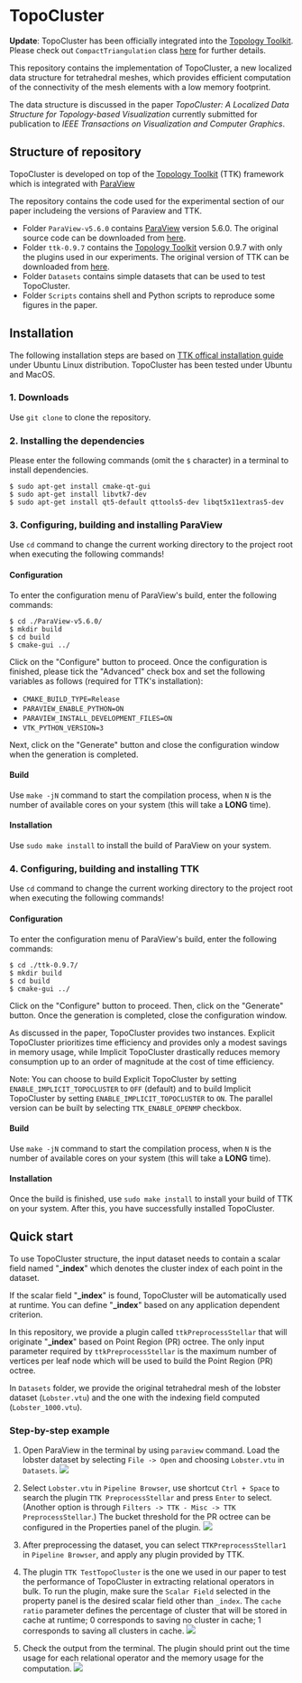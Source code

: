 # TopoCluster

**Update**: TopoCluster has been officially integrated into the [Topology Toolkit](https://topology-tool-kit.github.io/). Please check out `CompactTriangulation` class [here](https://github.com/topology-tool-kit/ttk/tree/stable/core/base/compactTriangulation) for further details. 

This repository contains the implementation of TopoCluster, a new localized data structure for tetrahedral meshes, which provides efficient computation of the connectivity of the mesh elements with a low memory footprint. 

The data structure is discussed in the paper *TopoCluster: A Localized Data Structure for Topology-based Visualization* currently submitted for publication to *IEEE Transactions on Visualization and Computer Graphics*.

## Structure of repository

TopoCluster is developed on top of the [Topology Toolkit](https://topology-tool-kit.github.io/index.html) (TTK) framework which is integrated with [ParaView](https://www.paraview.org/) 

The repository contains the code used for the experimental section of our paper includeing the versions of Paraview and TTK.

- Folder `ParaView-v5.6.0` contains [ParaView](https://www.paraview.org/) version 5.6.0. The original source code can be downloaded from [here](https://www.paraview.org/download/).
- Folder `ttk-0.9.7` contains the [Topology Toolkit](https://topology-tool-kit.github.io/index.html) version 0.9.7 with only the plugins used in our experiments. The original version of TTK can be downloaded from [here](https://topology-tool-kit.github.io/downloads.html).
- Folder `Datasets` contains simple datasets that can be used to test TopoCluster.
- Folder `Scripts` contains shell and Python scripts to reproduce some figures in the paper. 

## Installation

The following installation steps are based on [TTK offical installation guide](https://topology-tool-kit.github.io/installation-0.9.7.html) under Ubuntu Linux distribution. TopoCluster has been tested under Ubuntu and MacOS.


### 1. Downloads
Use `git clone` to clone the repository.

### 2. Installing the dependencies
Please enter the following commands (omit the `$` character) in a terminal to install dependencies.

```
$ sudo apt-get install cmake-qt-gui
$ sudo apt-get install libvtk7-dev
$ sudo apt-get install qt5-default qttools5-dev libqt5x11extras5-dev
```
### 3. Configuring, building and installing ParaView
Use `cd` command to change the current working directory to the project root when executing the following commands! 

#### Configuration 
To enter the configuration menu of ParaView's build, enter the following commands:

```
$ cd ./ParaView-v5.6.0/
$ mkdir build
$ cd build
$ cmake-gui ../
```

Click on the "Configure" button to proceed. Once the configuration is finished, please tick the "Advanced" check box and set the following variables as follows (required for TTK's installation):
- `CMAKE_BUILD_TYPE=Release`
- `PARAVIEW_ENABLE_PYTHON=ON`
- `PARAVIEW_INSTALL_DEVELOPMENT_FILES=ON`
- `VTK_PYTHON_VERSION=3`

Next, click on the "Generate" button and close the configuration window when the generation is completed.

#### Build 
Use `make -jN` command to start the compilation process, when `N` is the number of available cores on your system (this will take a **LONG** time).

#### Installation
Use `sudo make install` to install the build of ParaView on your system. 

### 4. Configuring, building and installing TTK
Use `cd` command to change the current working directory to the project root when executing the following commands! 

#### Configuration
To enter the configuration menu of ParaView's build, enter the following commands:

```
$ cd ./ttk-0.9.7/
$ mkdir build
$ cd build
$ cmake-gui ../
```

Click on the "Configure" button to proceed. Then, click on the "Generate" button. Once the generation is completed, close the configuration window.

As discussed in the paper, TopoCluster provides two instances. Explicit TopoCluster prioritizes time efficiency and provides only a modest savings in memory usage, while Implicit TopoCluster drastically reduces memory consumption up to an order of magnitude at the cost of time efficiency. 

Note: You can choose to build Explicit TopoCluster by setting `ENABLE_IMPLICIT_TOPOCLUSTER` to `OFF` (default) and to build Implicit TopoCluster by setting `ENABLE_IMPLICIT_TOPOCLUSTER` to `ON`. The parallel version can be built by selecting `TTK_ENABLE_OPENMP` checkbox.

#### Build 
Use `make -jN` command to start the compilation process, when `N` is the number of available cores on your system (this will take a **LONG** time).

#### Installation
Once the build is finished, use `sudo make install` to install your build of TTK on your system. After this, you have successfully installed TopoCluster.



## Quick start

To use TopoCluster structure, the input dataset needs to contain a scalar field named "**_index**" which denotes the cluster index of each point in the dataset. 

If the scalar field "**_index**" is found, TopoCluster will be automatically used at runtime.  You can define "**_index**" based on any application dependent criterion. 

In this repository, we provide a plugin called `ttkPreprocessStellar` that will originate "**_index**" based on Point Region (PR) octree. The only input parameter required by `ttkPreprocessStellar` is the maximum number of vertices per leaf node which will be used to build the Point Region (PR) octree.

In `Datasets` folder, we provide the original tetrahedral mesh of the lobster dataset (`Lobster.vtu`) and the one with the indexing field computed (`Lobster_1000.vtu`).

### Step-by-step example

1. Open ParaView in the terminal by using `paraview` command. Load the lobster dataset by selecting `File -> Open` and choosing `Lobster.vtu` in `Datasets`.
![](Figures/step_1.png)

2. Select `Lobster.vtu` in `Pipeline Browser`, use shortcut `Ctrl + Space` to search the plugin `TTK PreprocessStellar` and press `Enter` to select. (Another option is through `Filters -> TTK - Misc -> TTK PreprocessStellar`.) The bucket threshold for the PR octree can be configured in the Properties panel of the plugin.
![](Figures/step_2.png)

3. After preprocessing the dataset, you can select `TTKPreprocessStellar1` in `Pipeline Browser`, and apply any plugin provided by TTK. 
   
4. The plugin `TTK TestTopoCluster` is the one we used in our paper to test the performance of TopoCluster in extracting relational operators in bulk. To run the plugin, make sure the `Scalar Field` selected in the property panel is the desired scalar field other than `_index`. The `cache ratio` parameter defines the percentage of cluster that will be stored in cache at runtime; 0 corresponds to saving no cluster in cache; 1 corresponds to saving all clusters in cache.
![](Figures/step_3.png)

1. Check the output from the terminal. The plugin should print out the time usage for each relational operator and the memory usage for the computation.
![](Figures/step_4.png)
